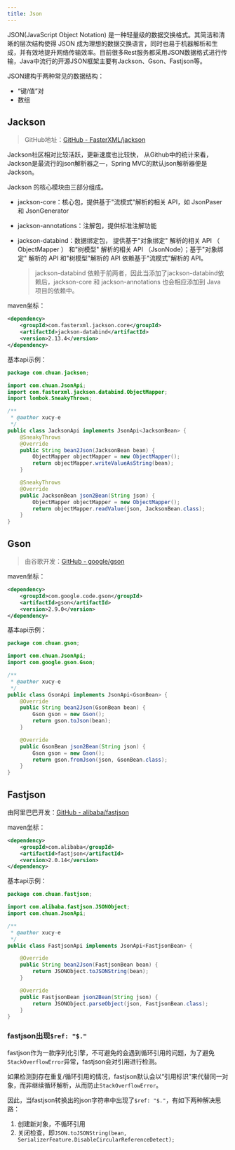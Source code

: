 ```yaml
---
title: Json
---
```


JSON(JavaScript Object Notation) 是一种轻量级的数据交换格式。其简洁和清晰的层次结构使得 JSON 成为理想的数据交换语言，同时也易于机器解析和生成，并有效地提升网络传输效率。目前很多Rest服务都采用JSON数据格式进行传输，Java中流行的开源JSON框架主要有Jackson、Gson、Fastjson等。

JSON建构于两种常见的数据结构：

- “键/值”对
- 数组

## Jackson

> GitHub地址：[GitHub - FasterXML/jackson](https://github.com/FasterXML/jackson)

Jackson社区相对比较活跃，更新速度也比较快， 从Github中的统计来看，Jackson是最流行的json解析器之一，Spring MVC的默认json解析器便是Jackson。

Jackson 的核心模块由三部分组成。

- jackson-core：核心包，提供基于"流模式"解析的相关 API，如 JsonPaser 和 JsonGenerator

- jackson-annotations：注解包，提供标准注解功能

- jackson-databind：数据绑定包， 提供基于"对象绑定" 解析的相关 API （ ObjectMapper ） 和"树模型" 解析的相关 API （JsonNode）；基于"对象绑定" 解析的 API 和"树模型"解析的 API 依赖基于"流模式"解析的 API。

    > jackson-databind 依赖于前两者，因此当添加了jackson-databind依赖后，jackson-core 和 jackson-annotations 也会相应添加到 Java 项目的依赖中。

maven坐标：

```xml
<dependency>
    <groupId>com.fasterxml.jackson.core</groupId>
    <artifactId>jackson-databind</artifactId>
    <version>2.13.4</version>
</dependency>
```

基本api示例：

```java
package com.chuan.jackson;

import com.chuan.JsonApi;
import com.fasterxml.jackson.databind.ObjectMapper;
import lombok.SneakyThrows;

/**
 * @author xucy-e
 */
public class JacksonApi implements JsonApi<JacksonBean> {
    @SneakyThrows
    @Override
    public String bean2Json(JacksonBean bean) {
        ObjectMapper objectMapper = new ObjectMapper();
        return objectMapper.writeValueAsString(bean);
    }

    @SneakyThrows
    @Override
    public JacksonBean json2Bean(String json) {
        ObjectMapper objectMapper = new ObjectMapper();
        return objectMapper.readValue(json, JacksonBean.class);
    }
}
```

## Gson

> 由谷歌开发：[GitHub - google/gson](https://github.com/google/gson)

maven坐标：

```xml
<dependency>
    <groupId>com.google.code.gson</groupId>
    <artifactId>gson</artifactId>
    <version>2.9.0</version>
</dependency>
```

基本api示例：

```java
package com.chuan.gson;

import com.chuan.JsonApi;
import com.google.gson.Gson;

/**
 * @author xucy-e
 */
public class GsonApi implements JsonApi<GsonBean> {
    @Override
    public String bean2Json(GsonBean bean) {
        Gson gson = new Gson();
        return gson.toJson(bean);
    }

    @Override
    public GsonBean json2Bean(String json) {
        Gson gson = new Gson();
        return gson.fromJson(json, GsonBean.class);
    }
}
```

## Fastjson

由阿里巴巴开发：[GitHub - alibaba/fastjson](https://github.com/alibaba/fastjson)

maven坐标：

```xml
<dependency>
    <groupId>com.alibaba</groupId>
    <artifactId>fastjson</artifactId>
    <version>2.0.14</version>
</dependency>
```

基本api示例：

```java
package com.chuan.fastjson;

import com.alibaba.fastjson.JSONObject;
import com.chuan.JsonApi;

/**
 * @author xucy-e
 */
public class FastjsonApi implements JsonApi<FastjsonBean> {

    @Override
    public String bean2Json(FastjsonBean bean) {
        return JSONObject.toJSONString(bean);
    }

    @Override
    public FastjsonBean json2Bean(String json) {
        return JSONObject.parseObject(json, FastjsonBean.class);
    }
}
```

### fastjson出现`$ref: "$."`

fastjson作为一款序列化引擎，不可避免的会遇到循环引用的问题，为了避免`StackOverflowError`异常，fastjson会对引用进行检测。

如果检测到存在重复/循环引用的情况，fastjson默认会以“引用标识”来代替同一对象，而非继续循环解析，从而防止`StackOverflowError`。

因此，当fastjson转换出的json字符串中出现了`$ref: "$."`，有如下两种解决思路：

1. 创建新对象，不循环引用
2. 关闭检查，即`JSON.toJSONString(bean, SerializerFeature.DisableCircularReferenceDetect);`